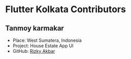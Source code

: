 # Flutter Kolkata Contributors

## Tanmoy karmakar

- Place: West Sumatera, Indonesia
- Project: House Estate App UI
- GitHub: [Rizky Akbar](https://github.com/KYKY62)
